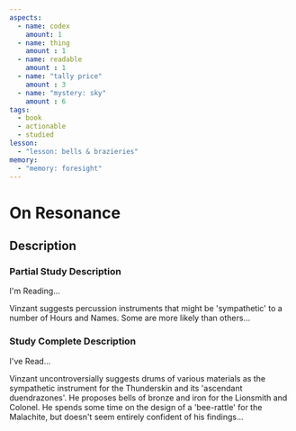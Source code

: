```yaml
---
aspects: 
  - name: codex
    amount: 1
  - name: thing
    amount : 1
  - name: readable
    amount : 1
  - name: "tally price"
    amount : 3
  - name: "mystery: sky"
    amount : 6
tags:
  - book
  - actionable
  - studied
lesson:
  - "lesson: bells & brazieries"
memory:
  - "memory: foresight"
---
```


# On Resonance

## Description

### Partial Study Description
I'm Reading...

Vinzant suggests percussion instruments that might be 'sympathetic' to a number of Hours and Names. Some are more likely than others…
### Study Complete Description
I've Read...

Vinzant uncontroversially suggests drums of various materials as the sympathetic instrument for the Thunderskin and its 'ascendant duendrazones'. He proposes bells of bronze and iron for the Lionsmith and Colonel. He spends some time on the design of a 'bee-rattle' for the Malachite, but doesn't seem entirely confident of his findings...